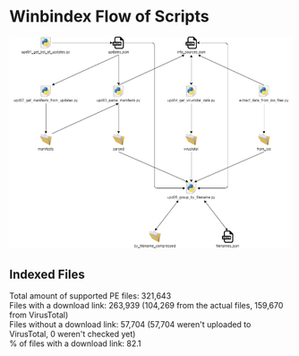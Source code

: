 # Winbindex Flow of Scripts

![winbindex-scripts-flow.png](winbindex-scripts-flow.png)

## Indexed Files

<!--FileStats-->
Total amount of supported PE files: 321,643  
Files with a download link: 263,939 (104,269 from the actual files, 159,670 from VirusTotal)  
Files without a download link: 57,704 (57,704 weren't uploaded to VirusTotal, 0 weren't checked yet)  
% of files with a download link: 82.1  
<!--/FileStats-->

